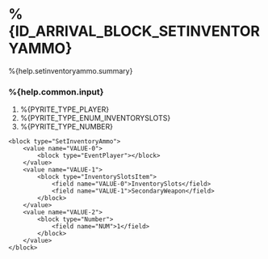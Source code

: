 # %{ID_ARRIVAL_BLOCK_SETINVENTORYAMMO}

%{help.setinventoryammo.summary}

### %{help.common.input}

1. %{PYRITE_TYPE_PLAYER}
2. %{PYRITE_TYPE_ENUM_INVENTORYSLOTS}
3. %{PYRITE_TYPE_NUMBER}

```
<block type="SetInventoryAmmo">
    <value name="VALUE-0">
        <block type="EventPlayer"></block>
    </value>
    <value name="VALUE-1">
        <block type="InventorySlotsItem">
            <field name="VALUE-0">InventorySlots</field>
            <field name="VALUE-1">SecondaryWeapon</field>
        </block>
    </value>
    <value name="VALUE-2">
        <block type="Number">
            <field name="NUM">1</field>
        </block>
    </value>
</block>
```
